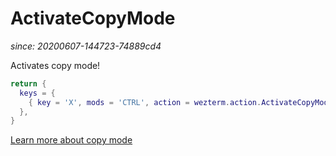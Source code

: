 # ActivateCopyMode

*since: 20200607-144723-74889cd4*

Activates copy mode!

```lua
return {
  keys = {
    { key = 'X', mods = 'CTRL', action = wezterm.action.ActivateCopyMode },
  },
}
```

[Learn more about copy mode](../../../copymode.html)

